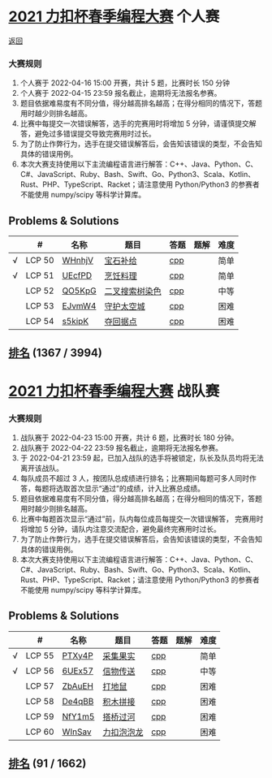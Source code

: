 # [2021 力扣杯春季编程大赛](https://leetcode-cn.com/contest/season/2022-spring/) 个人赛

[返回](../../README.md)

### 大赛规则

1. 个人赛于 2022-04-16 15:00 开赛，共计 5 题，比赛时长 150 分钟
2. 个人赛于 2022-04-15 23:59 报名截止，逾期将无法报名参赛。
3. 题目依据难易度有不同分值，得分越高排名越高；在得分相同的情况下，答题用时越少则排名越高。
4. 比赛中每提交一次错误解答，选手的完赛用时将增加 5 分钟，请谨慎提交解答，避免过多错误提交导致完赛用时过长。
5. 为了防止作弊行为，选手在提交错误解答后，会告知该错误的类型，不会告知具体的错误用例。
6. 本次大赛支持使用以下主流编程语言进行解答：C++、Java、Python、C、C#、JavaScript、Ruby、Bash、Swift、Go、Python3、Scala、Kotlin、Rust、PHP、TypeScript、Racket；请注意使用 Python/Python3 的参赛者不能使用 numpy/scipy 等科学计算库。     

## Problems & Solutions

|     | #      | 名称                            | 题目                                            | 答题                                      | 题解 | 难度 |
| --- | ------ | ------------------------------- | ----------------------------------------------- | ----------------------------------------- | ---- | ---- |
| √ | LCP 50 | [WHnhjV](../../problems/WHnhjV) | [宝石补给](../../problems/WHnhjV/README.md) | [cpp](../../problems/WHnhjV/SOLUTION.cpp) |   | 简单 | 
| √ | LCP 51 | [UEcfPD](../../problems/UEcfPD) | [烹饪料理](../../problems/UEcfPD/README.md) | [cpp](../../problems/UEcfPD/SOLUTION.cpp) |   | 简单 | 
|   | LCP 52 | [QO5KpG](../../problems/QO5KpG) | [二叉搜索树染色](../../problems/QO5KpG/README.md) | [cpp](../../problems/QO5KpG/SOLUTION.cpp) |   | 中等 | 
|   | LCP 53 | [EJvmW4](../../problems/EJvmW4) | [守护太空城](../../problems/EJvmW4/README.md) | [cpp](../../problems/EJvmW4/SOLUTION.cpp) |   | 困难 | 
|   | LCP 54 | [s5kipK](../../problems/s5kipK) | [夺回据点](../../problems/s5kipK/README.md) | [cpp](../../problems/s5kipK/SOLUTION.cpp) |   | 困难 | 

## [排名](https://leetcode-cn.com/contest/season/2022-spring/ranking/solo/) (1367 / 3994)



# [2021 力扣杯春季编程大赛](https://leetcode-cn.com/contest/season/2022-spring/) 战队赛

### 大赛规则
1. 战队赛于 2022-04-23 15:00 开赛，共计 6 题，比赛时长 180 分钟。
2. 战队赛于 2022-04-22 23:59 报名截止，逾期将无法报名参赛。
3. 于 2022-04-21 23:59 起，已加入战队的选手将被锁定，队长及队员均将无法离开该战队。
4. 每队成员不超过 3 人，按团队总成绩进行排名；比赛期间每题可多人同时作答，每题将选取首次显示“通过”的成绩，计入比赛总成绩。
5. 题目依据难易度有不同分值，得分越高排名越高；在得分相同的情况下，答题用时越少则排名越高。
6. 比赛中每题首次显示“通过”前，队内每位成员每提交一次错误解答，
完赛用时将增加 5 分钟，请队内注意交流配合，避免最终完赛用时过长。
7. 为了防止作弊行为，选手在提交错误解答后，会告知该错误的类型，不会告知具体的错误用例。
8. 本次大赛支持使用以下主流编程语言进行解答：C++、Java、Python、C、C#、JavaScript、Ruby、Bash、Swift、Go、Python3、Scala、Kotlin、Rust、PHP、TypeScript、Racket；请注意使用 Python/Python3 的参赛者不能使用 numpy/scipy 等科学计算库。

## Problems & Solutions

|     | #      | 名称                                                                | 题目                                                              | 答题                                                        | 题解                                                                             | 难度 |
| --- | ------ | ------------------------------------------------------------------- | ----------------------------------------------------------------- | ----------------------------------------------------------- | -------------------------------------------------------------------------------- | ---- |
| √ | LCP 55 | [PTXy4P](../../problems/PTXy4P) | [采集果实](../../problems/PTXy4P/README.md) | [cpp](../../problems/PTXy4P/SOLUTION.cpp) |   | 简单 | 
| √ | LCP 56 | [6UEx57](../../problems/6UEx57) | [信物传送](../../problems/6UEx57/README.md) | [cpp](../../problems/6UEx57/SOLUTION.cpp) |   | 中等 | 
|   | LCP 57 | [ZbAuEH](../../problems/ZbAuEH) | [打地鼠](../../problems/ZbAuEH/README.md) | [cpp](../../problems/ZbAuEH/SOLUTION.cpp) |   | 困难 | 
|   | LCP 58 | [De4qBB](../../problems/De4qBB) | [积木拼接](../../problems/De4qBB/README.md) | [cpp](../../problems/De4qBB/SOLUTION.cpp) |   | 困难 | 
|   | LCP 59 | [NfY1m5](../../problems/NfY1m5) | [搭桥过河](../../problems/NfY1m5/README.md) | [cpp](../../problems/NfY1m5/SOLUTION.cpp) |   | 困难 | 
|   | LCP 60 | [WInSav](../../problems/WInSav) | [力扣泡泡龙](../../problems/WInSav/README.md) | [cpp](../../problems/WInSav/SOLUTION.cpp) |   | 困难 |                                                                          | 困难 |


## [排名](https://leetcode-cn.com/contest/season/2022-spring/ranking/team/) (91 / 1662)